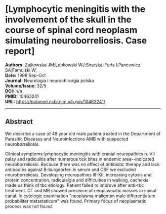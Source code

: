 # [Lymphocytic meningitis with the involvement of the skull in the course of spinal cord neoplasm simulating neuroborreliosis. Case report]

**Authors:** Zajkowska JM;Lebkowski WJ;Snarska-Furła I;Pancewicz SA;Famulski W;  
**Date:** 1998 Sep-Oct  
**Journal:** Neurologia i neurochirurgia polska  
**Volume/Issue:** 32/5  
**DOI:** n/a  
**PMID:** 10463241  
**URL:** https://pubmed.ncbi.nlm.nih.gov/10463241/

---

## Abstract

We describe a case of 48 year old male patient treated in the Department of Parasitic Diseases and Neuroinfections AMB with suspected neuroborreliosis.

Clinical symptoms:lymphocytic meningitis with cranial neuropathies n. VII palsy and radiculitis after numerous tick bites in endemic area--indicated neuroborreliosis. Because there was no effect of antibiotic therapy and lack antibodies against B-burgdorferi in serum and CSF we excluded neuroborreliosis. Developing neuropathies III-XII, increasing cytosis and protein concentration, radiculalgia and difficulties in walking, cachexia made us think of tbc etiology. Patient failed to improve after anti-tbc treatment. CT and MR showed presence of neoplasmatic masses in spinal canal. In cytologic examination "neoplasma malignum male differentiatum probabiliter metastaticum" was found. Primary focus of neoplasmatic process was not found.
